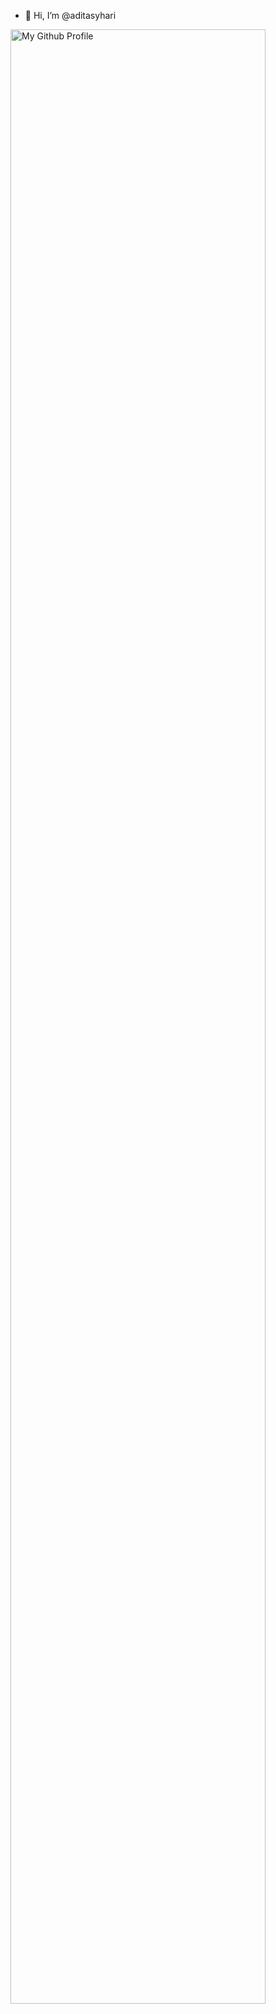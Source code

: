 - 👋 Hi, I’m @aditasyhari

<img style="width: 90%; align: center;" alt="My Github Profile" src="assets/gif_adit3.gif"> </img>
